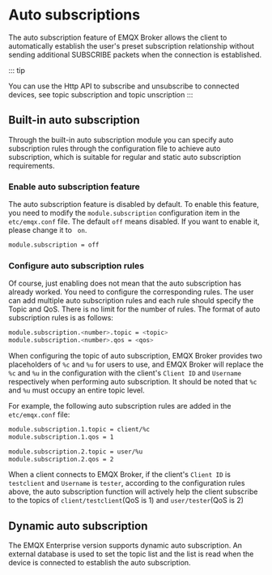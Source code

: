 # Auto subscriptions

The auto subscription feature of EMQX Broker allows the client to automatically establish the user's preset subscription relationship without sending additional SUBSCRIBE packets when the connection is established.

::: tip
<!-- Update links to include a link to {{ your-emqx-dashboard-endpoint }}  -->
You can use the Http API to subscribe and unsubscribe to connected devices, see topic subscription and topic unscription
:::


## Built-in auto subscription

Through the built-in auto subscription module you can specify auto subscription rules through the configuration file to achieve auto subscription, which is suitable for regular and static auto subscription requirements.

### Enable auto subscription feature

The auto subscription feature is disabled by default. To enable this feature, you need to modify the `module.subscription` configuration item in the `etc/emqx.conf` file. The default `off` means disabled. If you want to enable it, please change it to ` on`.

```bash
module.subscription = off
```

### Configure auto subscription rules

Of course, just enabling does not mean that the auto subscription has already worked. You need to configure the corresponding rules. The user can add multiple auto subscription rules and each rule should specify the Topic and QoS. There is no limit for the number of rules. The format of auto subscription rules is as follows:

```bash
module.subscription.<number>.topic = <topic>
module.subscription.<number>.qos = <qos>
```

When configuring the topic of auto subscription, EMQX Broker provides two placeholders of  `%c` and `%u` for users to use, and EMQX Broker will replace the `%c` and `%u` in the configuration with the client's `Client ID` and `Username` respectively when performing auto subscription. It should be noted that `%c` and `%u` must occupy an entire topic level.

For example, the following auto subscription rules are added in the `etc/emqx.conf` file:

```bash
module.subscription.1.topic = client/%c
module.subscription.1.qos = 1

module.subscription.2.topic = user/%u
module.subscription.2.qos = 2
```

When a client connects to EMQX Broker, if the client's `Client ID` is `testclient` and `Username` is `tester`, according to the configuration rules above, the auto subscription function will actively help the client subscribe to the topics of `client/testclient`(QoS is 1) and `user/tester`(QoS is 2)


## Dynamic auto subscription

The EMQX Enterprise version supports dynamic auto subscription. An external database is used to set the topic list and the list is read when the device is connected to establish the auto subscription.

